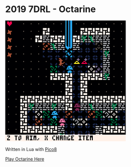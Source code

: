# 2019 7DRL - Octarine

![Screenshot](octarine_005.png)

Written in Lua with [Pico8](https://www.lexaloffle.com/pico-8.php)

[Play Octarine Here](https://draconis.itch.io/octarine)
